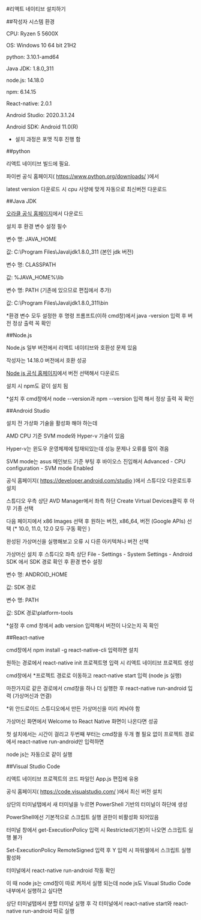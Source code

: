 #리액트 네이티브 설치하기

##작성자 시스템 환경

CPU: Ryzen 5 5600X

OS:  Windows 10 64 bit 21H2

python: 3.10.1-amd64

Java JDK: 1.8.0_311

node.js: 14.18.0

npm: 6.14.15

React-native: 2.0.1

Android Studio: 2020.3.1.24

Android SDK: Android 11.0(R)

 

* 설치 과정은 포맷 직후 진행 함

 

##python

리액트 네이티브 빌드에 필요.

파이썬 공식 홈페이지( https://www.python.org/downloads/ )에서 

latest version 다운로드 시 cpu 사양에 맞게 자동으로 최신버전 다운로드

 

 

##Java JDK

[오라클 공식 홈페이지]( https://www.oracle.com/java/technologies/downloads/#java8-windows )에서 다운로드

설치 후 환경 변수 설정 필수

 

변수 명: JAVA_HOME

값: C:\Program Files\Java\jdk1.8.0_311   (본인 jdk 버전)

 

변수 명: CLASSPATH

값: %JAVA_HOME%\lib

 

변수 명: PATH (기존에 있으므로 편집에서 추가)

값: C:\Program Files\Java\jdk1.8.0_311\bin

 

*환경 변수 모두 설정한 후 명령 프롬프트(이하 cmd창)에서 java -version 입력 후 버전 정상 출력 꼭 확인

 

 

##Node.js

Node.js 일부 버전에서 리액트 네이티브와 호환성 문제 있음

작성자는 14.18.0 버전에서 호환 성공

[Node js 공식 홈페이지]( https://nodejs.org/ko/download/releases/ )에서 버전 선택해서 다운로드

설치 시 npm도 같이 설치 됨

 

*설치 후 cmd창에서 node --version과 npm --version 입력 해서 정상 출력 꼭 확인

 

##Android Studio

설치 전 가상화 기술을 활성화 해야 하는데

AMD CPU 기준 SVM mode와 Hyper-v 기술이 있음

Hyper-v는 윈도우 운영체제에 탑재되있는데 성능 문제나 오류를 많이 겪음

SVM mode는 asus 메인보드 기준 부팅 후 바이오스 진입해서 Advanced - CPU configuration - SVM mode Enabled

 

공식 홈페이지( https://developer.android.com/studio )에서 스튜디오 다운로드후 설치

스튜디오 우측 상단 AVD Manager에서 좌측 하단 Create Virtual Devices클릭 후 아무 기종 선택

다음 페이지에서 x86 Images 선택 후 원하는 버전, x86_64, 버전 (Google APIs) 선택 (* 10.0, 11.0, 12.0 모두 구동 확인 )

완성된 가상머신을 실행해보고 오류 시 다른 아키텍쳐나 버전 선택

 

가상머신 설치 후 스튜디오 좌측 상단 File - Settings - System Settings - Android SDK 에서 SDK 경로 확인 후 환경 변수 설정

 

변수 명: ANDROID_HOME

값: SDK 경로

 

변수 명: PATH

값: SDK 경로\platform-tools

 

*설정 후 cmd 창에서 adb version 입력해서 버전이 나오는지 꼭 확인

 

 

##React-native

cmd창에서 npm install -g react-native-cli 입력하면 설치

 

원하는 경로에서 react-native init 프로젝트명 입력 시 리액트 네이티브 프로젝트 생성

cmd창에서 *프로젝트 경로로 이동하고 react-native start 입력 (node js 실행)

마찬가지로 같은 경로에서 cmd창을 하나 더 실행한 후 react-native run-android 입력 (가상머신과 연결)

*위 안드로이드 스튜디오에서 만든 가상머신을 미리 켜놔야 함

 

가상머신 화면에서 Welcome to React Native 화면이 나온다면 성공

첫 설치에서는 시간이 걸리고 두번째 부터는 cmd창을 두개 켤 필요 없이 프로젝트 경로에서 react-native run-android만 입력하면

node js는 자동으로 같이 실행

 

 

##Visual Studio Code

리액트 네이티브 프로젝트의 코드 파일인 App.js 편집에 유용

공식 홈페이지( https://code.visualstudio.com/ )에서 최신 버전 설치

상단의 터미널탭에서 새 터미널을 누르면 PowerShell 기반의 터미널이 하단에 생성

PowerShell에선 기본적으로 스크립트 실행 권한이 비활성화 되어있음

터미널 창에서 get-ExecutionPolicy 입력 시 Restricted(기본)이 나오면 스크립트 실행 불가

Set-ExecutionPolicy RemoteSigned 입력 후 Y 입력 시 파워쉘에서 스크립트 실행 활성화

터미널에서 react-native run-android 작동 확인

이 때 node js는 cmd창이 따로 켜저서 실행 되는데 node js도 Visual Studio Code 내부에서 실행하고 싶다면

상단 터미널탭에서 분할 터미널 실행 후 각 터미널에서   react-native start와 react-native run-android 따로 실행
